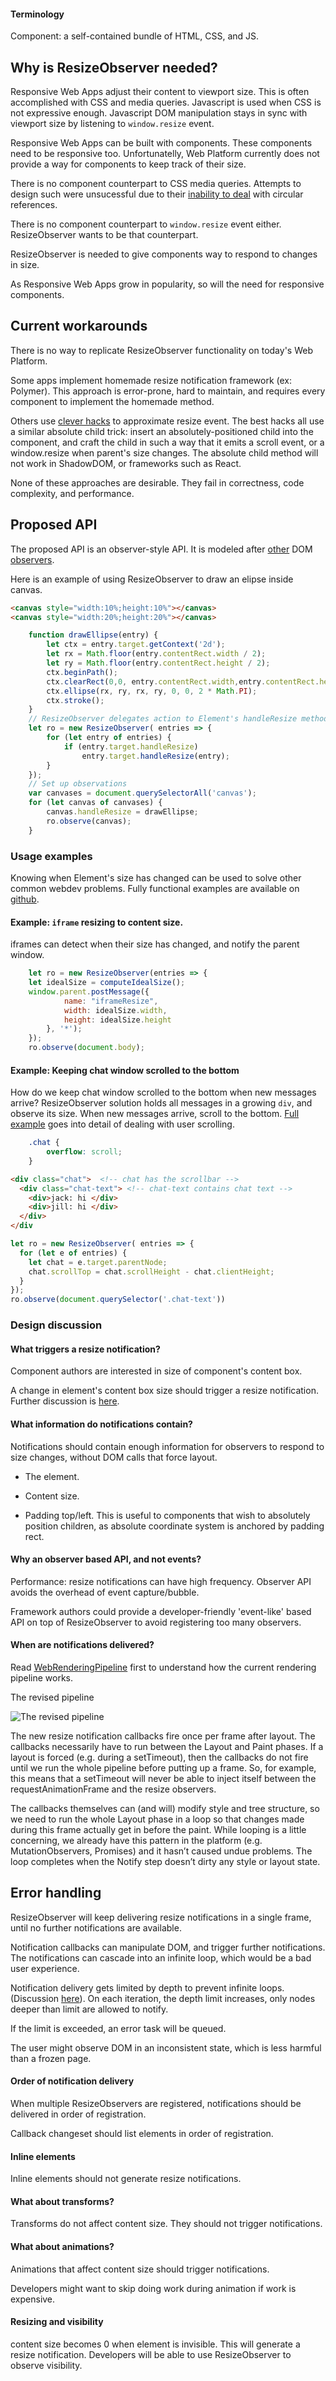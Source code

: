#### Terminology
Component: a self-contained bundle of HTML, CSS, and JS.

## Why is ResizeObserver needed?

Responsive Web Apps adjust their content to viewport size.
This is often accomplished with CSS and media queries.
Javascript is used when CSS is not expressive enough.
Javascript DOM manipulation stays in sync with viewport size by listening to `window.resize` event.

Responsive Web Apps can be built with components.
These components need to be responsive too.
Unfortunatelly, Web Platform currently does not provide a way for components to keep track of their size.

There is no component counterpart to CSS media queries.
Attempts to design such were unsucessful due to their [inability to deal](http://www.xanthir.com/b4PR0) with circular references.

There is no component counterpart to `window.resize` event either.
ResizeObserver wants to be that counterpart.

ResizeObserver is needed to give components way to respond to changes in size.

As Responsive Web Apps grow in popularity, so will the need for responsive components.

## Current workarounds

There is no way to replicate ResizeObserver functionality on today's Web Platform.

Some apps implement homemade resize notification framework (ex: Polymer).
This approach is error-prone, hard to maintain, and requires every component to implement the homemade method.

Others use [clever hacks](https://github.com/wnr/element-resize-detector) to approximate resize event.
The best hacks all use a similar absolute child trick: insert an absolutely-positioned child into the component,
and craft the child in such a way that it emits a scroll event, or a window.resize when parent's size changes.
The absolute child method will not work in ShadowDOM, or frameworks such as React.

None of these approaches are desirable.
They fail in correctness, code complexity, and performance.

## Proposed API

The proposed API is an observer-style API. It is modeled after [other](https://www.w3.org/TR/dom/#mutation-observers) DOM [observers](https://github.com/WICG/IntersectionObserver/blob/master/explainer.md).

Here is an example of using ResizeObserver to draw an elipse inside canvas.
```html
<canvas style="width:10%;height:10%"></canvas>
<canvas style="width:20%;height:20%"></canvas>
```
```javascript
    function drawEllipse(entry) {
        let ctx = entry.target.getContext('2d');
        let rx = Math.floor(entry.contentRect.width / 2);
        let ry = Math.floor(entry.contentRect.height / 2);
        ctx.beginPath();
        ctx.clearRect(0,0, entry.contentRect.width,entry.contentRect.height);
        ctx.ellipse(rx, ry, rx, ry, 0, 0, 2 * Math.PI);
        ctx.stroke();
    }
    // ResizeObserver delegates action to Element's handleResize method
    let ro = new ResizeObserver( entries => {
        for (let entry of entries) {
            if (entry.target.handleResize)
                entry.target.handleResize(entry);
        }
    });
    // Set up observations
    var canvases = document.querySelectorAll('canvas');
    for (let canvas of canvases) {
        canvas.handleResize = drawEllipse;
        ro.observe(canvas);
    }
```
### Usage examples

Knowing when Element's size has changed can be used to solve other common
webdev problems. Fully functional examples are available on [github](https://rawgit.com/WICG/ResizeObserver/master/examples/index.html).

#### Example: `iframe` resizing to content size.

iframes can detect when their size has changed, and notify the parent window.

```javascript
    let ro = new ResizeObserver(entries => {
    let idealSize = computeIdealSize();
    window.parent.postMessage({
            name: "iframeResize",
            width: idealSize.width,
            height: idealSize.height
        }, '*');
    });
    ro.observe(document.body);
```

#### Example: Keeping chat window scrolled to the bottom

How do we keep chat window scrolled to the bottom when new messages arrive?
ResizeObserver solution holds all messages in a growing `div`, and observe its
size. When new messages arrive, scroll to the bottom. [Full example](https://rawgit.com/WICG/ResizeObserver/master/examples/chat.html)
goes into detail of dealing with user scrolling.

```css
    .chat {
        overflow: scroll;
    }
```
```html
<div class="chat">  <!-- chat has the scrollbar -->
  <div class="chat-text"> <!-- chat-text contains chat text -->
    <div>jack: hi </div>
    <div>jill: hi </div>
  </div>
</div
```
```javascript
let ro = new ResizeObserver( entries => {
  for (let e of entries) {
    let chat = e.target.parentNode;
    chat.scrollTop = chat.scrollHeight - chat.clientHeight;
  }
});
ro.observe(document.querySelector('.chat-text'))
```

### Design discussion

#### What triggers a resize notification?

Component authors are interested in size of component's content box.

A change in element's content box size should trigger a resize notification.
Further discussion is [here](https://github.com/WICG/ResizeObserver/issues/6).

#### What information do notifications contain?

Notifications should contain enough information for observers to
respond to size changes, without DOM calls that force layout.

* The element.

* Content size.

* Padding top/left. This is useful to components that wish to absolutely
position children, as absolute coordinate system is anchored by padding rect.

#### Why an observer based API, and not events?

Performance: resize notifications can have high frequency. Observer API avoids the overhead of event capture/bubble.

Framework authors could provide a developer-friendly 'event-like' based API on top of ResizeObserver to avoid registering too many observers.

#### When are notifications delivered?

Read [WebRenderingPipeline](http://bit.ly/rendering-pipeline) first to understand how the current rendering pipeline works.

The revised pipeline

![The revised pipeline](newpipeline.png)

The new resize notification callbacks fire once per frame after layout. The callbacks necessarily have to run between the Layout and Paint phases. If a layout is forced (e.g. during a setTimeout), then the callbacks do not fire until we run the whole pipeline before putting up a frame. So, for example, this means that a setTimeout will never be able to inject itself between the requestAnimationFrame and the resize observers.

The callbacks themselves can (and will) modify style and tree structure, so we need to run the whole Layout phase in a loop so that changes made during this frame actually get in before the paint. While looping is a little concerning, we already have this pattern in the platform (e.g. MutationObservers, Promises) and it hasn’t caused undue problems. The loop completes when the Notify step doesn’t dirty any style or layout state.

## Error handling

ResizeObserver will keep delivering resize notifications in a single frame, until no further notifications are available.

Notification callbacks can manipulate DOM, and trigger further notifications.
The notifications can cascade into an infinite loop, which would be a bad user experience.

Notification delivery gets limited by depth to prevent infinite loops. (Discussion [here](https://github.com/WICG/ResizeObserver/issues/7)). On each iteration, the depth limit increases, only nodes deeper than limit are allowed to notify.

If the limit is exceeded, an error task will be queued.

The user might observe DOM in an inconsistent state, which is less harmful than a frozen page.

#### Order of notification delivery

When multiple ResizeObservers are registered, notifications should be delivered in order of registration.

Callback changeset should list elements in order of registration.

#### Inline elements

Inline elements should not generate resize notifications.

#### What about transforms?

Transforms do not affect content size. They should not trigger notifications.

#### What about animations?

Animations that affect content size should trigger notifications.

Developers might want to skip doing work during animation if work is expensive.

#### Resizing and visibility

content size becomes 0 when element is invisible.
This will generate a resize notification.
Developers will be able to use ResizeObserver to observe visibility.

